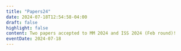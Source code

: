 ```yaml
---
title: "Papers24"
date: 2024-07-18T12:54:58-04:00
draft: false
highlight: false
content: Two papers accepted to MM 2024 and ISS 2024 (Feb round)!
eventDate: 2024-07-18
---
```

